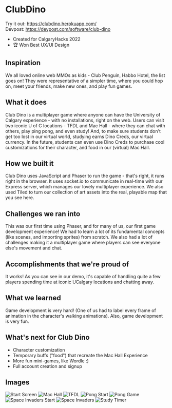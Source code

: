 # ClubDino
Try it out: https://clubdino.herokuapp.com/  
Devpost: https://devpost.com/software/club-dino
- Created for CalgaryHacks 2022  
- :trophy: Won Best UX/UI Design    

## Inspiration
We all loved online web MMOs as kids - Club Penguin, Habbo Hotel, the list goes on! They were representative of a simpler time, where you could hop on, meet your friends, make new ones, and play fun games. 

## What it does
Club Dino is a multiplayer game where anyone can have the University of Calgary experience - with no installations, right on the web. Users can visit two iconic U of C locations - TFDL and Mac Hall - where they can chat with others, play ping pong, and even study! And, to make sure students don't get too lost in our virtual world, studying earns Dino Creds, our virtual currency. In the future, students can even use Dino Creds to purchase cool customizations for their character, and food in our (virtual) Mac Hall.

## How we built it
Club Dino uses JavaScript and Phaser to run the game - that's right, it runs right in the browser. It uses socket.io to communicate in real-time with our Express server, which manages our lovely multiplayer experience. We also used Tiled to turn our collection of art assets into the real, playable map that you see here. 

## Challenges we ran into
This was our first time using Phaser, and for many of us, our first game development experience! We had to learn a lot of its fundamental concepts (like scenes, and importing sprites) from scratch. We also had a lot of challenges making it a multiplayer game where players can see everyone else's movement and chat.

## Accomplishments that we're proud of
It works! As you can see in our demo, it's capable of handling quite a few players spending time at iconic UCalgary locations and chatting away.

## What we learned
Game development is very hard! (One of us had to label every frame of animation in the character's walking animations). Also, game development is very fun.

## What's next for Club Dino
- Character customization
- Temporary buffs ("food") that recreate the Mac Hall Experience
- More fun mini-games, like Wordle :)
- Full account creation and signup  
  
## Images  
![Start Screen](https://github.com/JeremyOlea/ClubDino/blob/main/public/assets/screenshots/ClubDinoStart.PNG)
![Mac Hall](https://github.com/JeremyOlea/ClubDino/blob/main/public/assets/screenshots/ClubDino_MacHall.PNG)
![TFDL](https://github.com/JeremyOlea/ClubDino/blob/main/public/assets/screenshots/ClubDino_TFDL.PNG)
![Pong Start](https://github.com/JeremyOlea/ClubDino/blob/main/public/assets/screenshots/DinoClub_PongStart.PNG)
![Pong Game](https://github.com/JeremyOlea/ClubDino/blob/main/public/assets/screenshots/DinoClub_Pong.PNG)
![Space Invaders Start](https://github.com/JeremyOlea/ClubDino/blob/main/public/assets/screenshots/DinoClub_SpaceStart.PNG)
![Space Invaders](https://github.com/JeremyOlea/ClubDino/blob/main/public/assets/screenshots/DinoClub_Space.PNG)
![Study Timer](https://github.com/JeremyOlea/ClubDino/blob/main/public/assets/screenshots/DinoClub_Study.PNG)
